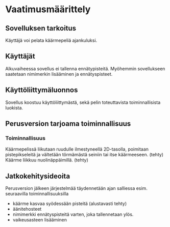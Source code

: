 # Vaatimusmäärittely

## Sovelluksen tarkoitus

Käyttäjä voi pelata käärmepeliä ajankuluksi.

## Käyttäjät

Alkuvaiheessa sovellus ei tallenna ennätypisteitä. Myöhemmin sovellukseen saatetaan nimimerkin lisääminen ja ennätyspisteet.

## Käyttöliittymäluonnos

Sovellus koostuu käyttöliittymästä, sekä pelin toteuttavista toiminnallisista luokista.

## Perusversion tarjoama toiminnallisuus

### Toiminnallisuus

Käärmepelissä liikutaan ruudulle ilmestyneellä 2D-tasolla, poimitaan pistepikseleitä ja vältetään törmämästä seiniin tai itse käärmeeseen. (tehty)
Käärme liikkuu nuolinäppäimillä. (tehty)
## Jatkokehitysideoita

Perusversion jälkeen järjestelmää täydennetään ajan salliessa esim. seuraavilla toiminnallisuuksilla

- käärme kasvaa syödessään pisteitä (alustavasti tehty)
- äänitehosteet
- nimimerkki ennätyspisteitä varten, joka tallennetaan ylös.
- vaikeusasteen lisääminen
